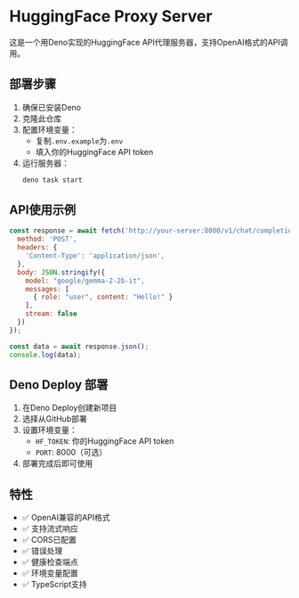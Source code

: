 # HuggingFace Proxy Server

这是一个用Deno实现的HuggingFace API代理服务器，支持OpenAI格式的API调用。

## 部署步骤

1. 确保已安装Deno
2. 克隆此仓库
3. 配置环境变量：
   - 复制`.env.example`为`.env`
   - 填入你的HuggingFace API token
4. 运行服务器：
   ```bash
   deno task start
   ```

## API使用示例

```javascript
const response = await fetch('http://your-server:8000/v1/chat/completions', {
  method: 'POST',
  headers: {
    'Content-Type': 'application/json',
  },
  body: JSON.stringify({
    model: "google/gemma-2-2b-it",
    messages: [
      { role: "user", content: "Hello!" }
    ],
    stream: false
  })
});

const data = await response.json();
console.log(data);
```

## Deno Deploy 部署

1. 在Deno Deploy创建新项目
2. 选择从GitHub部署
3. 设置环境变量：
   - `HF_TOKEN`: 你的HuggingFace API token
   - `PORT`: 8000（可选）
4. 部署完成后即可使用

## 特性

- ✅ OpenAI兼容的API格式
- ✅ 支持流式响应
- ✅ CORS已配置
- ✅ 错误处理
- ✅ 健康检查端点
- ✅ 环境变量配置
- ✅ TypeScript支持
